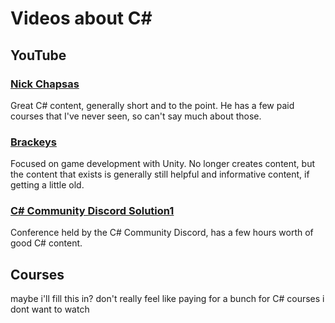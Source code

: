 # Videos about C#

## YouTube

### [Nick Chapsas](https://www.youtube.com/@nickchapsas)
Great C# content, generally short and to the point. He has a few paid courses that I've never seen, so can't say much about those.

### [Brackeys](https://www.youtube.com/@Brackeys/playlists)
Focused on game development with Unity. No longer creates content, but the content that exists is generally still helpful and informative content, if getting a little old.

### [C# Community Discord Solution1](https://www.youtube.com/playlist?list=PLykyx5HcHRdbVXR8PYtcco52T9eN7nAPc)
Conference held by the C# Community Discord, has a few hours worth of good C# content.

## Courses
maybe i'll fill this in? don't really feel like paying for a bunch for C# courses i dont want to watch
